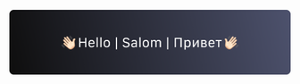 <p align="center">
    <img align="center" src="https://github.com/TUITDEVS/.github/blob/main/Spaces.png" alt="Welcome to TUIT DEVS">
</p>
